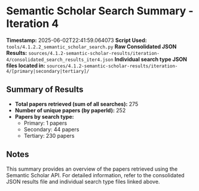 # Semantic Scholar Search Summary - Iteration 4

**Timestamp:** 2025-06-02T22:41:59.064073
**Script Used:** `tools/4.1.2.2_semantic_scholar_search.py`
**Raw Consolidated JSON Results:** `sources/4.1.2-semantic-scholar-results/iteration-4/consolidated_search_results_iter4.json`
**Individual search type JSON files located in:** `sources/4.1.2-semantic-scholar-results/iteration-4/[primary|secondary|tertiary]/`

## Summary of Results

- **Total papers retrieved (sum of all searches):** 275
- **Number of unique papers (by paperId):** 252
- **Papers by search type:**
  - Primary: 1 papers
  - Secondary: 44 papers
  - Tertiary: 230 papers

## Notes

This summary provides an overview of the papers retrieved using the Semantic Scholar API. For detailed information, refer to the consolidated JSON results file and individual search type files linked above.
